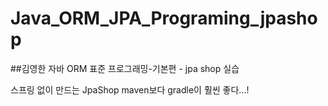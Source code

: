 # Java_ORM_JPA_Programing_jpashop
##김영한 자바 ORM 표준 프로그래밍-기본편 - jpa shop 실습

스프링 없이 만드는 JpaShop
maven보다 gradle이 훨씬 좋다...!
